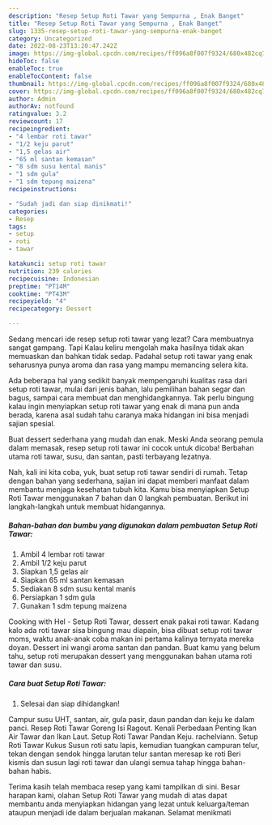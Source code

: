 ```yaml
---
description: "Resep Setup Roti Tawar yang Sempurna , Enak Banget"
title: "Resep Setup Roti Tawar yang Sempurna , Enak Banget"
slug: 1335-resep-setup-roti-tawar-yang-sempurna-enak-banget
category: Uncategorized
date: 2022-08-23T13:20:47.242Z
image: https://img-global.cpcdn.com/recipes/ff096a8f007f9324/680x482cq70/setup-roti-tawar-foto-resep-utama.jpg
hideToc: false
enableToc: true
enableTocContent: false
thumbnail: https://img-global.cpcdn.com/recipes/ff096a8f007f9324/680x482cq70/setup-roti-tawar-foto-resep-utama.jpg
cover: https://img-global.cpcdn.com/recipes/ff096a8f007f9324/680x482cq70/setup-roti-tawar-foto-resep-utama.jpg
author: Admin
authorAv: notfound
ratingvalue: 3.2
reviewcount: 17
recipeingredient:
- "4 lembar roti tawar"
- "1/2 keju parut"
- "1,5 gelas air"
- "65 ml santan kemasan"
- "8 sdm susu kental manis"
- "1 sdm gula"
- "1 sdm tepung maizena"
recipeinstructions:

- "Sudah jadi dan siap dinikmati!"
categories:
- Resep
tags:
- setup
- roti
- tawar

katakunci: setup roti tawar 
nutrition: 239 calories
recipecuisine: Indonesian
preptime: "PT14M"
cooktime: "PT43M"
recipeyield: "4"
recipecategory: Dessert

---
```



Sedang mencari ide resep setup roti tawar yang lezat? Cara membuatnya sangat gampang. Tapi Kalau keliru mengolah maka hasilnya tidak akan memuaskan dan bahkan tidak sedap. Padahal setup roti tawar yang enak seharusnya punya aroma dan rasa yang mampu memancing selera kita.


Ada beberapa hal yang sedikit banyak mempengaruhi kualitas rasa dari setup roti tawar, mulai dari jenis bahan, lalu pemilihan bahan segar dan bagus, sampai cara membuat dan menghidangkannya. Tak perlu bingung kalau ingin menyiapkan setup roti tawar yang enak di mana pun anda berada, karena asal sudah tahu caranya maka hidangan ini bisa menjadi sajian spesial.

Buat dessert sederhana yang mudah dan enak. Meski Anda seorang pemula dalam memasak, resep setup roti tawar ini cocok untuk dicoba! Berbahan utama roti tawar, susu, dan santan, pasti terbayang lezatnya.


Nah, kali ini kita coba, yuk, buat setup roti tawar sendiri di rumah. Tetap dengan bahan yang sederhana, sajian ini dapat memberi manfaat dalam membantu menjaga kesehatan tubuh kita. Kamu bisa menyiapkan Setup Roti Tawar menggunakan 7 bahan dan 0 langkah pembuatan. Berikut ini langkah-langkah untuk membuat hidangannya.

<!--inarticleads1-->

##### Bahan-bahan dan bumbu yang digunakan dalam pembuatan Setup Roti Tawar:

1. Ambil 4 lembar roti tawar
1. Ambil 1/2 keju parut
1. Siapkan 1,5 gelas air
1. Siapkan 65 ml santan kemasan
1. Sediakan 8 sdm susu kental manis
1. Persiapkan 1 sdm gula
1. Gunakan 1 sdm tepung maizena


Cooking with Hel - Setup Roti Tawar, dessert enak pakai roti tawar. Kadang kalo ada roti tawar sisa bingung mau diapain, bisa dibuat setup roti tawar moms, waktu anak-anak coba makan ini pertama kalinya ternyata mereka doyan. Dessert ini wangi aroma santan dan pandan. Buat kamu yang belum tahu, setup roti merupakan dessert yang menggunakan bahan utama roti tawar dan susu. 

<!--inarticleads2-->

##### Cara buat Setup Roti Tawar:


1. Selesai dan siap dihidangkan!

Campur susu UHT, santan, air, gula pasir, daun pandan dan keju ke dalam panci. Resep Roti Tawar Goreng Isi Ragout. Kenali Perbedaan Penting Ikan Air Tawar dan Ikan Laut. Setup Roti Tawar Pandan Keju. rachelviann. Setup Roti Tawar Kukus Susun roti satu lapis, kemudian tuangkan campuran telur, tekan dengan sendok hingga larutan telur santan meresap ke roti Beri kismis dan susun lagi roti tawar dan ulangi semua tahap hingga bahan-bahan habis. 

Terima kasih telah membaca resep yang kami tampilkan di sini. Besar harapan kami, olahan Setup Roti Tawar yang mudah di atas dapat membantu anda menyiapkan hidangan yang lezat untuk keluarga/teman ataupun menjadi ide dalam berjualan makanan. Selamat menikmati
